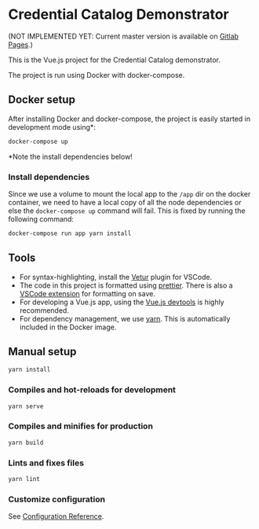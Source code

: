# Credential Catalog Demonstrator

(NOT IMPLEMENTED YET: Current master version is available on [Gitlab Pages](http://ssi-lab.pages.ci.tno.nl/cred-cat/credential-catalogue-ckan/).)

This is the Vue.js project for the Credential Catalog demonstrator.

The project is run using Docker with docker-compose.

## Docker setup

After installing Docker and docker-compose, the project is easily
started in development mode using*:

```bash
docker-compose up
```

*Note the install dependencies below!

### Install dependencies

Since we use a volume to mount the local app to the `/app` dir on the
docker container, we need to have a local copy of all the node
dependencies or else the `docker-compose up` command will fail. This
is fixed by running the following command:

```bash
docker-compose run app yarn install
```

## Tools

- For syntax-highlighting, install the
  [Vetur](https://marketplace.visualstudio.com/items?itemName=octref.vetur)
  plugin for VSCode.
- The code in this project is formatted using
  [prettier](https://prettier.io/). There is also a [VSCode extension](https://marketplace.visualstudio.com/items?itemName=esbenp.prettier-vscode)
  for formatting on save.
- For developing a Vue.js app, using the [Vue.js devtools](https://chrome.google.com/webstore/detail/vuejs-devtools/nhdogjmejiglipccpnnnanhbledajbpd)
  is highly recommended.
- For dependency management, we use [yarn](https://yarnpkg.com/lang/en/).
  This is automatically included in the Docker image.

## Manual setup

```bash
yarn install
```

### Compiles and hot-reloads for development

```bash
yarn serve
```

### Compiles and minifies for production

```bash
yarn build
```

### Lints and fixes files

```bash
yarn lint
```

### Customize configuration

See [Configuration Reference](https://cli.vuejs.org/config/).
